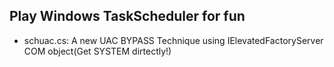 ## Play Windows TaskScheduler for fun

- schuac.cs: A new UAC BYPASS Technique using IElevatedFactoryServer COM object(Get SYSTEM dirtectly!)

